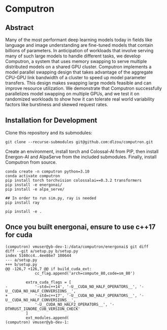 # Computron

## Abstract

Many of the most performant deep learning models today in fields like language and image understanding are fine-tuned models that contain billions of parameters. In anticipation of workloads that involve serving many of such large models to handle different tasks, we develop Computron, a system that uses memory swapping to serve multiple distributed models on a shared GPU cluster. Computron implements a model parallel swapping design that takes advantage of the aggregate CPU-GPU link bandwidth of a cluster to speed up model parameter transfers. This design makes swapping large models feasible and can improve resource utilization. We demonstrate that Computron successfully parallelizes model swapping on multiple GPUs, and we test it on randomized workloads to show how it can tolerate real world variability factors like burstiness and skewed request rates.

## Installation for Development

Clone this repository and its submodules:

```shell
git clone --recurse-submodules git@github.com:dlzou/computron.git
```

Create an environment, install torch and Colossal-AI from PIP, then install Energon-AI and AlpaServe from the included submodules. Finally, install Computron from source.

```shell
conda create -n computron python=3.10
conda activate computron
pip install torch torchvision colossalai==0.3.2 transformers
pip install -e energonai/
pip install -e alpa_serve/

## In order to run sim.py, ray is needed
pip install ray

pip install -e .
```

## Once you built energonai, ensure to use c++17 for cuda
```shell
(computron) vmuser@yb-dev-1:/data/computron/energonai$ git diff
diff --git a/setup.py b/setup.py
index 5160cc4..4ee86e7 100644
--- a/setup.py
+++ b/setup.py
@@ -126,7 +126,7 @@ if build_cuda_ext:
             cc_flag.append('arch=compute_80,code=sm_80')

         extra_cuda_flags = [
-            '-std=c++14', '-U__CUDA_NO_HALF_OPERATORS__', '-U__CUDA_NO_HALF_CONVERSIONS__',
+            '-std=c++17', '-U__CUDA_NO_HALF_OPERATORS__', '-U__CUDA_NO_HALF_CONVERSIONS__',
             '-U__CUDA_NO_HALF2_OPERATORS__', '-DTHRUST_IGNORE_CUB_VERSION_CHECK'
         ]
         ext_modules.append(
(computron) vmuser@yb-dev-1:
```

